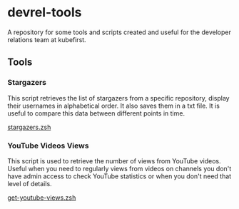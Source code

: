 # devrel-tools

A repository for some tools and scripts created and useful for the developer relations team at kubefirst.

## Tools

### Stargazers

This script retrieves the list of stargazers from a specific repository, display their usernames in alphabetical order. It also saves them in a txt file. It is useful to compare this data between different points in time.

[stargazers.zsh](stargazers.zsh)

### YouTube Videos Views

This script is used to retrieve the number of views from YouTube videos. Useful when you need to regularly views from videos on channels you don't have admin access to check YouTube statistics or when you don't need that level of details.

[get-youtube-views.zsh](get-youtube-views.zsh)
